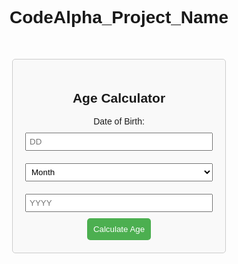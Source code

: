# CodeAlpha_Project_Name
<!DOCTYPE html>
<html lang="en">
<head>
<meta charset="UTF-8">
<meta name="viewport" content="width=device-width, initial-scale=1.0">
<title>Age Calculator</title>
<style>
    body {
        font-family: Arial, sans-serif;
        text-align: center;
    }
    #calculator {
        margin: 50px auto;
        width: 300px;
        padding: 20px;
        border: 1px solid #ccc;
        border-radius: 5px;
        background-color: #f9f9f9;
    }
    input[type="text"], select {
        margin: 10px 0;
        padding: 5px;
        width: 100%;
        box-sizing: border-box;
    }
    input[type="button"] {
        padding: 10px;
        background-color: #4CAF50;
        color: white;
        border: none;
        border-radius: 5px;
        cursor: pointer;
    }
</style>
</head>
<body>
<div id="calculator">
    <h2>Age Calculator</h2>
    <label for="dob">Date of Birth:</label>
    <input type="text" id="dob" placeholder="DD">
    <select id="month">
        <option value="0">Month</option>
        <option value="1">January</option>
        <option value="2">February</option>
        <option value="3">March</option>
        <option value="4">April</option>
        <option value="5">May</option>
        <option value="6">June</option>
        <option value="7">July</option>
        <option value="8">August</option>
        <option value="9">September</option>
        <option value="10">October</option>
        <option value="11">November</option>
        <option value="12">December</option>
    </select>
    <input type="text" id="year" placeholder="YYYY">
    <br>
    <input type="button" value="Calculate Age" onclick="calculateAge()">
    <div id="result"></div>
</div>

<script>
function calculateAge() {
    var dob = document.getElementById('dob').value;
    var month = document.getElementById('month').value;
    var year = document.getElementById('year').value;

    if (!dob || !month || !year) {
        alert("Please fill in all fields.");
        return;
    }

    var today = new Date();
    var birthDate = new Date(year, month - 1, dob);
    var age = today.getFullYear() - birthDate.getFullYear();
    var m = today.getMonth() - birthDate.getMonth();
    if (m < 0 || (m === 0 && today.getDate() < birthDate.getDate())) {
        age--;
    }

    document.getElementById('result').innerHTML = "Your age is: " + age;
}
</script>
</body>
</html>
